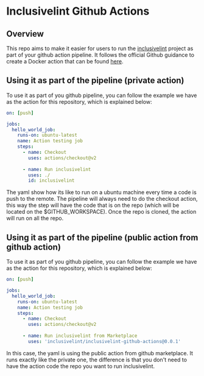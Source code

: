 # Inclusivelint Github Actions

## Overview

This repo aims to make it easier for users to run the [inclusivelint](https://github.com/inclusivelint/inclusivelint)
project as part of your github action pipeline. It follows the official Github guidance to create a Docker action
that can be found [here](https://docs.github.com/en/actions/creating-actions/creating-a-docker-container-action).

## Using it as part of the pipeline (private action)

To use it as part of you github pipeline, you can follow the example we have as the action for this repository, which
is explained below:

``` yaml
on: [push]

jobs:
  hello_world_job:
    runs-on: ubuntu-latest
    name: Action testing job
    steps:
      - name: Checkout
        uses: actions/checkout@v2
      
      - name: Run inclusivelint
        uses: ./
        id: inclusivelint
```

The yaml show how its like to run on a ubuntu machine every time a code is push to the
remote. The pipeline will always need to do the checkout action, this way the step will
have the code that is on the repo (which will be located on the $GITHUB_WORKSPACE).
Once the repo is cloned, the action will run on all the repo. 

## Using it as part of the pipeline (public action from github action)

To use it as part of you github pipeline, you can follow the example we have as the action for this repository, which
is explained below:

``` yaml
on: [push]

jobs:
  hello_world_job:
    runs-on: ubuntu-latest
    name: Action testing job
    steps:
      - name: Checkout
        uses: actions/checkout@v2
      
      - name: Run inclusivelint from Marketplace
        uses: 'inclusivelint/inclusivelint-github-actions@0.0.1'
```

In this case, the yaml is using the public action from github marketplace. It runs
exactly like the private one, the difference is that you don't need to have the action
code the repo you want to run inclusivelint.
